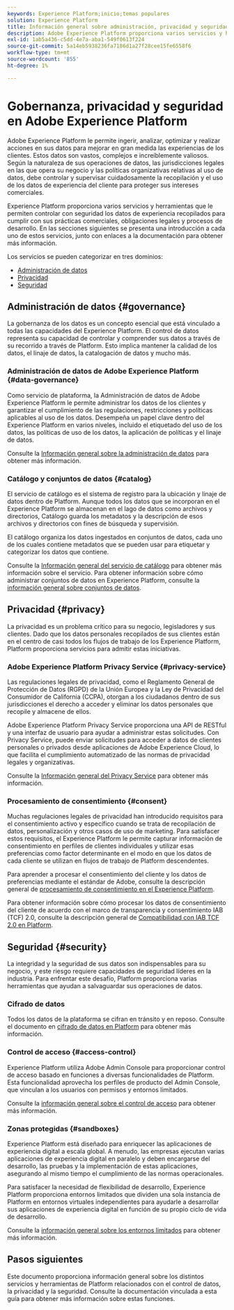 ```yaml
---
keywords: Experience Platform;inicio;temas populares
solution: Experience Platform
title: Información general sobre administración, privacidad y seguridad
description: Adobe Experience Platform proporciona varios servicios y herramientas que le permiten controlar con seguridad los datos de experiencia recopilados para cumplir con sus prácticas comerciales, obligaciones legales y procesos de desarrollo.
exl-id: 1ab5a436-c5dd-4e7a-aba1-549f0613f224
source-git-commit: 5a14eb5938236fa7186d1a27f28cee15fe6558f6
workflow-type: tm+mt
source-wordcount: '855'
ht-degree: 1%

---
```


# Gobernanza, privacidad y seguridad en Adobe Experience Platform

Adobe Experience Platform le permite ingerir, analizar, optimizar y realizar acciones en sus datos para mejorar en gran medida las experiencias de los clientes. Estos datos son vastos, complejos e increíblemente valiosos. Según la naturaleza de sus operaciones de datos, las jurisdicciones legales en las que opera su negocio y las políticas organizativas relativas al uso de datos, debe controlar y supervisar cuidadosamente la recopilación y el uso de los datos de experiencia del cliente para proteger sus intereses comerciales.

Experience Platform proporciona varios servicios y herramientas que le permiten controlar con seguridad los datos de experiencia recopilados para cumplir con sus prácticas comerciales, obligaciones legales y procesos de desarrollo. En las secciones siguientes se presenta una introducción a cada uno de estos servicios, junto con enlaces a la documentación para obtener más información.

Los servicios se pueden categorizar en tres dominios:

* [Administración de datos](#governance)
* [Privacidad](#privacy)
* [Seguridad](#security)

## Administración de datos {#governance}

La gobernanza de los datos es un concepto esencial que está vinculado a todas las capacidades del Experience Platform. El control de datos representa su capacidad de controlar y comprender sus datos a través de su recorrido a través de Platform. Esto implica mantener la calidad de los datos, el linaje de datos, la catalogación de datos y mucho más.

### Administración de datos de Adobe Experience Platform {#data-governance}

Como servicio de plataforma, la Administración de datos de Adobe Experience Platform le permite administrar los datos de los clientes y garantizar el cumplimiento de las regulaciones, restricciones y políticas aplicables al uso de los datos. Desempeña un papel clave dentro del Experience Platform en varios niveles, incluido el etiquetado del uso de los datos, las políticas de uso de los datos, la aplicación de políticas y el linaje de datos.

Consulte la [Información general sobre la administración de datos](../../data-governance/home.md) para obtener más información.

### Catálogo y conjuntos de datos {#catalog}

El servicio de catálogo es el sistema de registro para la ubicación y linaje de datos dentro de Platform. Aunque todos los datos que se incorporan en el Experience Platform se almacenan en el lago de datos como archivos y directorios, Catálogo guarda los metadatos y la descripción de esos archivos y directorios con fines de búsqueda y supervisión.

El catálogo organiza los datos ingestados en conjuntos de datos, cada uno de los cuales contiene metadatos que se pueden usar para etiquetar y categorizar los datos que contiene.

Consulte la [Información general del servicio de catálogo](../../catalog/home.md) para obtener más información sobre el servicio. Para obtener información sobre cómo administrar conjuntos de datos en Experience Platform, consulte la [información general sobre conjuntos de datos](../../catalog/datasets/overview.md).

## Privacidad {#privacy}

La privacidad es un problema crítico para su negocio, legisladores y sus clientes. Dado que los datos personales recopilados de sus clientes están en el centro de casi todos los flujos de trabajo de los Experience Platform, Platform proporciona servicios para admitir estas iniciativas.

### Adobe Experience Platform Privacy Service {#privacy-service}

Las regulaciones legales de privacidad, como el Reglamento General de Protección de Datos (RGPD) de la Unión Europea y la Ley de Privacidad del Consumidor de California (CCPA), otorgan a los ciudadanos dentro de sus jurisdicciones el derecho a acceder y eliminar los datos personales que recopile y almacene de ellos.

Adobe Experience Platform Privacy Service proporciona una API de RESTful y una interfaz de usuario para ayudar a administrar estas solicitudes. Con Privacy Service, puede enviar solicitudes para acceder a datos de clientes personales o privados desde aplicaciones de Adobe Experience Cloud, lo que facilita el cumplimiento automatizado de las normas de privacidad legales y organizativas.

Consulte la [Información general del Privacy Service](../../privacy-service/home.md) para obtener más información.

### Procesamiento de consentimiento {#consent}

Muchas regulaciones legales de privacidad han introducido requisitos para el consentimiento activo y específico cuando se trata de recopilación de datos, personalización y otros casos de uso de marketing. Para satisfacer estos requisitos, el Experience Platform le permite capturar información de consentimiento en perfiles de clientes individuales y utilizar esas preferencias como factor determinante en el modo en que los datos de cada cliente se utilizan en flujos de trabajo de Platform descendentes.

Para aprender a procesar el consentimiento del cliente y los datos de preferencias mediante el estándar de Adobe, consulte la descripción general de [procesamiento de consentimiento en el Experience Platform](./consent/adobe/overview.md).

Para obtener información sobre cómo procesar los datos de consentimiento del cliente de acuerdo con el marco de transparencia y consentimiento IAB (TCF) 2.0, consulte la descripción general de [Compatibilidad con IAB TCF 2.0 en Platform](./consent/iab/overview.md).

## Seguridad {#security}

La integridad y la seguridad de sus datos son indispensables para su negocio, y este riesgo requiere capacidades de seguridad líderes en la industria. Para enfrentar este desafío, Platform proporciona varias herramientas que ayudan a salvaguardar sus operaciones de datos.

### Cifrado de datos

Todos los datos de la plataforma se cifran en tránsito y en reposo. Consulte el documento en [cifrado de datos en Platform](./encryption.md) para obtener más información.

### Control de acceso {#access-control}

Experience Platform utiliza Adobe Admin Console para proporcionar control de acceso basado en funciones a diversas funcionalidades de Platform. Esta funcionalidad aprovecha los perfiles de producto del Admin Console, que vinculan a los usuarios con permisos y entornos limitados.

Consulte la [información general sobre el control de acceso](../../access-control/home.md) para obtener más información.

### Zonas protegidas {#sandboxes}

Experience Platform está diseñado para enriquecer las aplicaciones de experiencia digital a escala global. A menudo, las empresas ejecutan varias aplicaciones de experiencia digital en paralelo y deben encargarse del desarrollo, las pruebas y la implementación de estas aplicaciones, asegurando al mismo tiempo el cumplimiento de las normas operacionales.

Para satisfacer la necesidad de flexibilidad de desarrollo, Experience Platform proporciona entornos limitados que dividen una sola instancia de Platform en entornos virtuales independientes para ayudarle a desarrollar sus aplicaciones de experiencia digital en función de su propio ciclo de vida de desarrollo.

Consulte la [información general sobre los entornos limitados](../../sandboxes/home.md) para obtener más información.

## Pasos siguientes

Este documento proporciona información general sobre los distintos servicios y herramientas de Platform relacionados con el control de datos, la privacidad y la seguridad. Consulte la documentación vinculada a esta guía para obtener más información sobre estas funciones.
